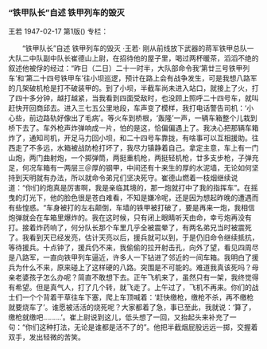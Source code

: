 ### “铁甲队长”自述  铁甲列车的毁灭
王若
1947-02-17
第1版()
专栏：

　　“铁甲队长”自述
    铁甲列车的毁灭
    ·王若·
    刚从前线放下武器的蒋军铁甲总队一大队二中队副中队长崔德山上尉，在招待他的屋子里，喝过两杯暖茶，滔滔不绝的叙述他被俘的经过：“昨日（二日）二十一时半，大队部命令我‘第廿三号铁甲列车’和‘第二十四号铁甲车’往小坝巡逻，预计在路上会有战争发生，可是我想八路军的几架破机枪是打不破装甲的。到了小坝，半截车尚未进入站口，就接上了火，打了四十多分钟，越打越紧，当我看到四面受敌时，也没顾上照呼二十四号车，就叫赶快开回商邱去。进入三七五公里地段，车声变了模样，我打电话警告司机：‘小心些，前边路轨好像出了毛病’。等火车到桥根，‘轰隆’一声，一辆车箱整个儿栽到桥下去了。车外枪声炸弹响成一片，怕的是这，恰偏偏遇上了。我决心把那辆车箱炸了，通知司机，开足马力回小坝，和二十四号车靠拢，有啥事可以互相援助。往西走了不多远，水箱被战防枪打坏了，我尽力镇静着自己。拿定主意，车上有一门山炮，两门曲射炮，一个掷弹筒，两挺重机枪，两挺轻机枪，廿多支步枪，子弹充足，何况车箱有一两层三＠厚的钢甲，中间还有十来生的厚的水泥墙，无论如何坚持到天明就有办法，所以就命令弟兄们坚决死守。崔德山燃着一枝烟继续说道：“你们的炮真是厉害啊，我是亲临其境的，那一炮就打中了我的指挥车”。在摇曳的灯光下，他的脸色很是苍白难看，不知是嫌冷呢，还是因为想起昨晚的遭遇而有些惶惑。“车身被打的左右颠倒，车墙的铁甲被打破了，要是再来一炮，我相信炮弹就会在车箱里爆炸的。我在这时候，只有闭上眼睛听天由命，幸亏炮再没有打。接着炸药响了，何分队长那个车里几乎全被震晕了，有两名弟兄当时被震死了。我看到天已经发亮，估计天亮以后，援兵就可以到，于是仍旧命令继续抵抗，等待援兵。十点钟了，援兵仍不来，我偷偷的拉开射击孔，向外了望，看见四周尽是八路军，一直向铁甲列车逼近，许多人一下钻进了邻近的一间车箱。我明白了援兵为什么不来，原来碰上了这样硬的八路。突围是不可能的。难道我真该死吗？母亲老婆孩子怎么办呢？简直不敢想下去。正午飞机来了，虽然只有一架，我终觉得有希望。但是真气人，打了几个转，就飞走了。上午过了，飞机不再来。你们的战士们一个个背着干草往车下塞，爬上车顶喊着：‘赶快缴枪，缴枪不杀，再不缴枪就要烧车了’。谁愿被活活的烧死呢？大家都着了急，事已至此，我就说：‘算了，缴枪就缴吧………’。崔上尉说到这儿，低头想了一回，又抬起头来补充了一句：“你们这种打法，无论是谁都是活不了的”。他把半截烟屁股远远一掷，交握着双手，发出轻微的苦笑。
